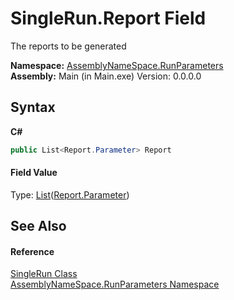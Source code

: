 # SingleRun.Report Field
 

The reports to be generated

**Namespace:**&nbsp;<a href="4763cf1c-e4af-43c5-78fe-6f03f6e2281f">AssemblyNameSpace.RunParameters</a><br />**Assembly:**&nbsp;Main (in Main.exe) Version: 0.0.0.0

## Syntax

**C#**<br />
``` C#
public List<Report.Parameter> Report
```


#### Field Value
Type: <a href="http://msdn2.microsoft.com/en-us/library/6sh2ey19" target="_blank">List</a>(<a href="483e04bc-c30d-62b5-b778-f095df93a3b3">Report.Parameter</a>)

## See Also


#### Reference
<a href="af5c52aa-e355-ecee-14fb-728210fd89c2">SingleRun Class</a><br /><a href="4763cf1c-e4af-43c5-78fe-6f03f6e2281f">AssemblyNameSpace.RunParameters Namespace</a><br />